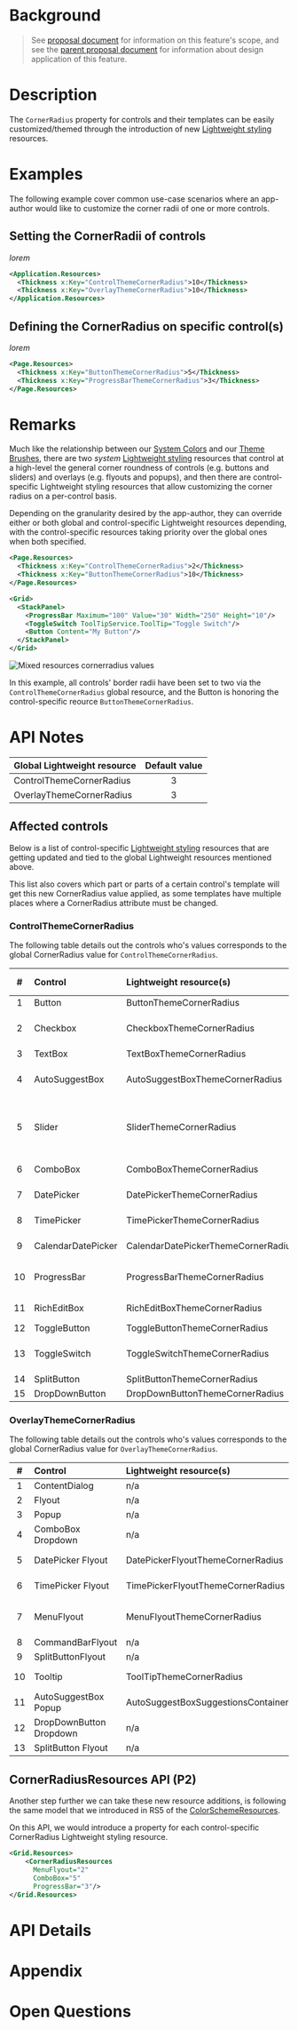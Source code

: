 <!-- The purpose of this spec is to describe a new feature and
its APIs that make up a new feature in WinUI. -->

<!-- There are two audiences for the spec. The first are people
that want to evaluate and give feedback on the API, as part of
the submission process.  When it's complete
it will be incorporated into the public documentation at
docs.microsoft.com (http://docs.microsoft.com/uwp/toolkits/winui/).
Hopefully we'll be able to copy it mostly verbatim.
So the second audience is everyone that reads there to learn how
and why to use this API. -->

# Background
<!-- Use this section to provide background context for the new API(s)
in this spec. -->

<!-- This section and the appendix are the only sections that likely
do not get copied to docs.microsoft.com; they're just an aid to reading this spec. -->

<!-- If you're modifying an existing API, included a link here to the
existing page(s) -->

<!-- For example, this section is a place to explain why you're adding this API rather than
modifying an existing API. -->

<!-- For example, this is a place to provide a brief explanation of some dependent
area, just explanation enough to understand this new API, rather than telling
the reader "go read 100 pages of background information posted at ...". -->

> See [proposal document](https://github.com/Microsoft/microsoft-ui-xaml/issues/684) for information on this feature's scope, and see the [parent proposal document](https://github.com/microsoft/microsoft-ui-xaml/issues/524) for information about design application of this feature.

# Description
<!-- Use this section to provide a brief description of the feature.-->
The ``CornerRadius`` property for controls and their templates can be easily customized/themed through the introduction of new [Lightweight styling](https://docs.microsoft.com/en-us/windows/uwp/design/controls-and-patterns/xaml-styles#lightweight-styling) resources.

# Examples
The following example cover common use-case scenarios where an app-author would like to customize the corner radii of one or more controls.

## Setting the CornerRadii of controls
*lorem*

``` xml
<Application.Resources>
  <Thickness x:Key="ControlThemeCornerRadius">10</Thickness>
  <Thickness x:Key="OverlayThemeCornerRadius">10</Thickness>
</Application.Resources>
```

## Defining the CornerRadius on specific control(s)
*lorem*

``` xml
<Page.Resources>
  <Thickness x:Key="ButtonThemeCornerRadius">5</Thickness>
  <Thickness x:Key="ProgressBarThemeCornerRadius">3</Thickness>
</Page.Resources>
```

# Remarks
<!-- Explanation and guidance that doesn't fit into the Examples
section.  For example, see the Remarks for the MediaPlayerElement
(https://docs.microsoft.com/uwp/api/Windows.UI.Xaml.Controls.MediaPlayerElement#remarks). -->
Much like the relationship between our [System Colors](https://docs.microsoft.com/en-us/windows/uwp/design/style/color) and our [Theme Brushes](https://docs.microsoft.com/en-us/windows/uwp/design/controls-and-patterns/xaml-theme-resources#the-xaml-color-ramp-and-theme-dependent-brushes), there are two *system* [Lightweight styling](https://docs.microsoft.com/en-us/windows/uwp/design/controls-and-patterns/xaml-styles#lightweight-styling) resources that control at a high-level the general corner roundness of controls (e.g. buttons and sliders) and overlays (e.g. flyouts and popups), and then there are control-specific Lightweight styling resources that allow customizing the corner radius on a per-control basis.

Depending on the granularity desired by the app-author, they can override either or both global and control-specific Lightweight resources depending, with the control-specific resources taking priority over the global ones when both specified.

```xml
<Page.Resources>
  <Thickness x:Key="ControlThemeCornerRadius">2</Thickness>
  <Thickness x:Key="ButtonThemeCornerRadius">10</Thickness>
</Page.Resources>

<Grid>
  <StackPanel>
    <ProgressBar Maximum="100" Value="30" Width="250" Height="10"/>
    <ToggleSwitch ToolTipService.ToolTip="Toggle Switch"/>
    <Button Content="My Button"/>
  </StackPanel>
</Grid>
```

![Mixed resources cornerradius values](..\images\CornerRoundnessExample.png)

In this example, all controls' border radii have been set to two via the ``ControlThemeCornerRadius`` global resource, and the Button is honoring the control-specific reource ``ButtonThemeCornerRadius``.

# API Notes
<!-- Give a one or two line description of each API (type
and member), or at least the ones that aren't obvious
from their name.  These descriptions are what show up
in IntelliSense. -->

|Global Lightweight resource| Default value |
|:-|:-:|
| ControlThemeCornerRadius | 3 |
| OverlayThemeCornerRadius | 3 |

## Affected controls
Below is a list of control-specific [Lightweight styling](https://docs.microsoft.com/en-us/windows/uwp/design/controls-and-patterns/xaml-styles#lightweight-styling) resources that are getting updated and tied to the global Lightweight resources mentioned above.

This list also covers which part or parts of a certain control's template will get this new CornerRadius value applied, as some templates have multiple places where a CornerRadius attribute must be changed.

### ControlThemeCornerRadius
The following table details out the controls who's values corresponds to the global CornerRadius value for ``ControlThemeCornerRadius``.

|#| Control | Lightweight resource(s) | Affected template attribute/style |
|:-:|:-|:-|:-|
|1| Button | ButtonThemeCornerRadius | ContentPresenter |
|2| Checkbox | CheckboxThemeCornerRadius | RootGrid (Grid), NormalRectangle (Checkbox Box Rectangle) |
|3| TextBox | TextBoxThemeCornerRadius | BorderElement (Border) |
|4| AutoSuggestBox | AutoSuggestBoxThemeCornerRadius | AutoSuggestBoxTextBoxStyle (CornerRadius Property definition) |
|5| Slider | SliderThemeCornerRadius | HorizontalTrackRect, HorizontalDecreaseRect, VerticalTrackRect, VerticalDecreaseRect (All Rectangles) |
|6| ComboBox | ComboBoxThemeCornerRadius | CornerRadius Property (Setter in Style) |
|7| DatePicker | DatePickerThemeCornerRadius | CornerRadius Property (Setter in Style) |
|8| TimePicker | TimePickerThemeCornerRadius | CornerRadius Property (Setter in Style) |
|9| CalendarDatePicker | CalendarDatePickerThemeCornerRadius | CornerRadius Property (Setter in Style) |
|10| ProgressBar | ProgressBarThemeCornerRadius | DeterminateRoot (Border) ProgressBarIndicator (Rectangle) |
|11| RichEditBox | RichEditBoxThemeCornerRadius | CornerRadius Property (Setter in Style) |
|12| ToggleButton | ToggleButtonThemeCornerRadius | ContentPresenter |
|13| ToggleSwitch | ToggleSwitchThemeCornerRadius | OuterBorder (Rectangle), SwitchKnobBounds (Rectangle) |
|14| SplitButton | SplitButtonThemeCornerRadius | ContentPresenter |
|15| DropDownButton | DropDownButtonThemeCornerRadius | ContentPresenter |

### OverlayThemeCornerRadius
The following table details out the controls who's values corresponds to the global CornerRadius value for ``OverlayThemeCornerRadius``.

|#| Control | Lightweight resource(s) | Affected template attribute/style |
|:-:|:-|:-|:-|
|1| ContentDialog | n/a | n/a |
|2| Flyout | n/a | n/a |
|3| Popup | n/a | n/a |
|4| ComboBox Dropdown | n/a | n/a |
|5| DatePicker Flyout | DatePickerFlyoutThemeCornerRadius | DatePickerFlyoutPresenter (CornerRadius property) |
|6| TimePicker Flyout | TimePickerFlyoutThemeCornerRadius | TimePickerFlyoutPresenter (CornerRadius property) |
|7| MenuFlyout | MenuFlyoutThemeCornerRadius | MenuFlyoutPresenter (DefaultMenuFlyoutPresenterStyle CornerRadius propery) |
|8| CommandBarFlyout | n/a | n/a |
|9| SplitButtonFlyout | n/a | n/a |
|10| Tooltip | ToolTipThemeCornerRadius| LayoutRoot (ContentPresenter CornerRadius property) |
|11| AutoSuggestBox Popup | AutoSuggestBoxSuggestionsContainerThemeCornerRadius | SuggestionsContainer (Border) |
|12| DropDownButton Dropdown | n/a | n/a |
|13| SplitButton Flyout | n/a | n/a |

## CornerRadiusResources API (P2)
Another step further we can take these new resource additions, is following the same model that we introduced in RS5 of the [ColorSchemeResources](https://docs.microsoft.com/en-us/windows/uwp/design/style/color#how-to-use-colorschemeresources).

On this API, we would introduce a property for each control-specific CornerRadius Lightweight styling resource.

```xml
<Grid.Resources>
    <CornerRadiusResources
      MenuFlyout="2"
      ComboBox="5"
      ProgressBar="3"/>
</Grid.Resources>
```

# API Details
<!-- The exact API, in MIDL3 format (https://docs.microsoft.com/en-us/uwp/midl-3/) -->

# Appendix
<!-- Anything else that you want to write down for posterity, but
that isn't necessary to understand the purpose and usage of the API.
For example, implementation details. -->

# Open Questions
